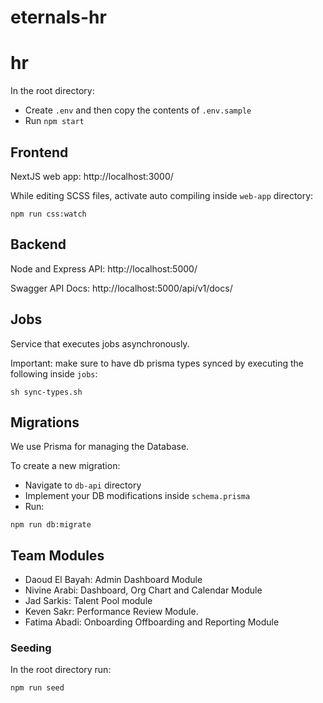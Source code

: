 # eternals-hr
# hr

In the root directory:

- Create `.env` and then copy the contents of `.env.sample`
- Run `npm start`

## Frontend

NextJS web app: http://localhost:3000/

While editing SCSS files, activate auto compiling inside `web-app` directory:

```
npm run css:watch
```

## Backend

Node and Express API: http://localhost:5000/

Swagger API Docs: http://localhost:5000/api/v1/docs/

## Jobs

Service that executes jobs asynchronously.

Important: make sure to have db prisma types synced by executing the following inside `jobs`:

```
sh sync-types.sh
```

## Migrations

We use Prisma for managing the Database.

To create a new migration:

- Navigate to `db-api` directory
- Implement your DB modifications inside `schema.prisma`
- Run:

```
npm run db:migrate
```

## Team Modules

- Daoud El Bayah: Admin Dashboard Module
- Nivine Arabi: Dashboard, Org Chart and Calendar Module
- Jad Sarkis: Talent Pool module
- Keven Sakr: Performance Review Module.
- Fatima Abadi: Onboarding Offboarding and Reporting Module

### Seeding

In the root directory run:

```
npm run seed
```

